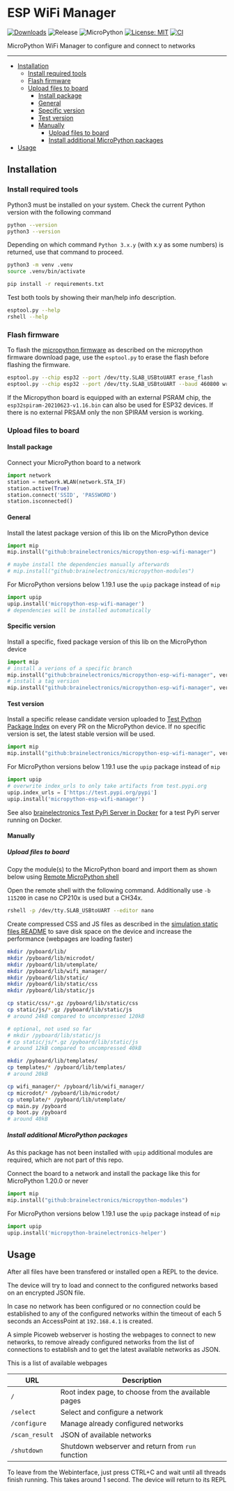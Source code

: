 # ESP WiFi Manager

[![Downloads](https://pepy.tech/badge/micropython-esp-wifi-manager)](https://pepy.tech/project/micropython-esp-wifi-manager)
![Release](https://img.shields.io/github/v/release/brainelectronics/micropython-esp-wifi-manager?include_prereleases&color=success)
![MicroPython](https://img.shields.io/badge/micropython-Ok-green.svg)
[![License: MIT](https://img.shields.io/badge/License-MIT-yellow.svg)](https://opensource.org/licenses/MIT)
[![CI](https://github.com/brainelectronics/micropython-esp-wifi-manager/actions/workflows/release.yml/badge.svg)](https://github.com/brainelectronics/micropython-esp-wifi-manager/actions/workflows/release.yml)

MicroPython WiFi Manager to configure and connect to networks

-----------------------

<!-- MarkdownTOC -->

- [Installation](#installation)
	- [Install required tools](#install-required-tools)
	- [Flash firmware](#flash-firmware)
	- [Upload files to board](#upload-files-to-board)
		- [Install package](#install-package)
		- [General](#general)
		- [Specific version](#specific-version)
		- [Test version](#test-version)
		- [Manually](#manually)
			- [Upload files to board](#upload-files-to-board-1)
			- [Install additional MicroPython packages](#install-additional-micropython-packages)
- [Usage](#usage)

<!-- /MarkdownTOC -->

## Installation

### Install required tools

Python3 must be installed on your system. Check the current Python version
with the following command

```bash
python --version
python3 --version
```

Depending on which command `Python 3.x.y` (with x.y as some numbers) is
returned, use that command to proceed.

```bash
python3 -m venv .venv
source .venv/bin/activate

pip install -r requirements.txt
```

Test both tools by showing their man/help info description.

```bash
esptool.py --help
rshell --help
```

### Flash firmware

To flash the [micropython firmware][ref-upy-firmware-download] as described on
the micropython firmware download page, use the `esptool.py` to erase the
flash before flashing the firmware.

```bash
esptool.py --chip esp32 --port /dev/tty.SLAB_USBtoUART erase_flash
esptool.py --chip esp32 --port /dev/tty.SLAB_USBtoUART --baud 460800 write_flash -z 0x1000 esp32-20210623-v1.16.bin
```

If the Micropython board is equipped with an external PSRAM chip, the
`esp32spiram-20210623-v1.16.bin` can also be used for ESP32 devices. If there
is no external PRSAM only the non SPIRAM version is working.

### Upload files to board

#### Install package

Connect your MicroPython board to a network

```python
import network
station = network.WLAN(network.STA_IF)
station.active(True)
station.connect('SSID', 'PASSWORD')
station.isconnected()
```

#### General

Install the latest package version of this lib on the MicroPython device

```python
import mip
mip.install("github:brainelectronics/micropython-esp-wifi-manager")

# maybe install the dependencies manually afterwards
# mip.install("github:brainelectronics/micropython-modules")
```

For MicroPython versions below 1.19.1 use the `upip` package instead of `mip`

```python
import upip
upip.install('micropython-esp-wifi-manager')
# dependencies will be installed automatically
```

#### Specific version

Install a specific, fixed package version of this lib on the MicroPython device

```python
import mip
# install a verions of a specific branch
mip.install("github:brainelectronics/micropython-esp-wifi-manager", version="feature/support-mip")
# install a tag version
mip.install("github:brainelectronics/micropython-esp-wifi-manager", version="1.7.0")
```

#### Test version

Install a specific release candidate version uploaded to
[Test Python Package Index](https://test.pypi.org/) on every PR on the
MicroPython device. If no specific version is set, the latest stable version
will be used.

```python
import mip
mip.install("github:brainelectronics/micropython-esp-wifi-manager", version="1.7.0-rc5.dev22")
```

For MicroPython versions below 1.19.1 use the `upip` package instead of `mip`

```python
import upip
# overwrite index_urls to only take artifacts from test.pypi.org
upip.index_urls = ['https://test.pypi.org/pypi']
upip.install('micropython-esp-wifi-manager')
```

See also [brainelectronics Test PyPi Server in Docker][ref-brainelectronics-test-pypiserver]
for a test PyPi server running on Docker.

#### Manually

##### Upload files to board

Copy the module(s) to the MicroPython board and import them as shown below
using [Remote MicroPython shell][ref-remote-upy-shell]

Open the remote shell with the following command. Additionally use `-b 115200`
in case no CP210x is used but a CH34x.

```bash
rshell -p /dev/tty.SLAB_USBtoUART --editor nano
```

Create compressed CSS and JS files as described in the
[simulation static files README](simulation/static) to save disk space on the
device and increase the performance (webpages are loading faster)

```bash
mkdir /pyboard/lib/
mkdir /pyboard/lib/microdot/
mkdir /pyboard/lib/utemplate/
mkdir /pyboard/lib/wifi_manager/
mkdir /pyboard/lib/static/
mkdir /pyboard/lib/static/css
mkdir /pyboard/lib/static/js

cp static/css/*.gz /pyboard/lib/static/css
cp static/js/*.gz /pyboard/lib/static/js
# around 24kB compared to uncompressed 120kB

# optional, not used so far
# mkdir /pyboard/lib/static/js
# cp static/js/*.gz /pyboard/lib/static/js
# around 12kB compared to uncompressed 40kB

mkdir /pyboard/lib/templates/
cp templates/* /pyboard/lib/templates/
# around 20kB

cp wifi_manager/* /pyboard/lib/wifi_manager/
cp microdot/* /pyboard/lib/microdot/
cp utemplate/* /pyboard/lib/utemplate/
cp main.py /pyboard
cp boot.py /pyboard
# around 40kB
```

##### Install additional MicroPython packages

As this package has not been installed with `upip` additional modules are
required, which are not part of this repo.

Connect the board to a network and install the package like this for
MicroPython 1.20.0 or never

```python
import mip
mip.install("github:brainelectronics/micropython-modules")
```

For MicroPython versions below 1.19.1 use the `upip` package instead of `mip`

```python
import upip
upip.install('micropython-brainelectronics-helper')
```

## Usage

After all files have been transfered or installed open a REPL to the device.

The device will try to load and connect to the configured networks based on an
encrypted JSON file.

In case no network has been configured or no connection could be established
to any of the configured networks within the timeout of each 5 seconds an
AccessPoint at `192.168.4.1` is created.

A simple Picoweb webserver is hosting the webpages to connect to new networks,
to remove already configured networks from the list of connections to
establish and to get the latest available networks as JSON.

This is a list of available webpages

| URL | Description |
|-----|-------------|
| `/`   | Root index page, to choose from the available pages |
| `/select` | Select and configure a network |
| `/configure` | Manage already configured networks |
| `/scan_result` | JSON of available networks |
| `/shutdown` | Shutdown webserver and return from `run` function |

To leave from the Webinterface, just press CTRL+C and wait until all threads
finish running. This takes around 1 second. The device will return to its REPL

<!-- Links -->
[ref-esptool]: https://github.com/espressif/esptool
[ref-remote-upy-shell]: https://github.com/dhylands/rshell
[ref-brainelectronics-test-pypiserver]: https://github.com/brainelectronics/test-pypiserver
[ref-upy-firmware-download]: https://micropython.org/download/

